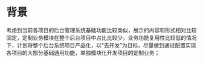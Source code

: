 # 背景

​		考虑到当前各项目的后台管理系统基础功能比较类似，展示的内容和形式相对比较固定，定制业务模块在整个后台项目中占比比较少，业务功能复用性比较低的情况下，计划将整个后台系统项目产品化，以“去开发”为目标，尽量做到通过配置实现各项目的大部分基础通用功能，单独模块化开发项目的定制业务；

